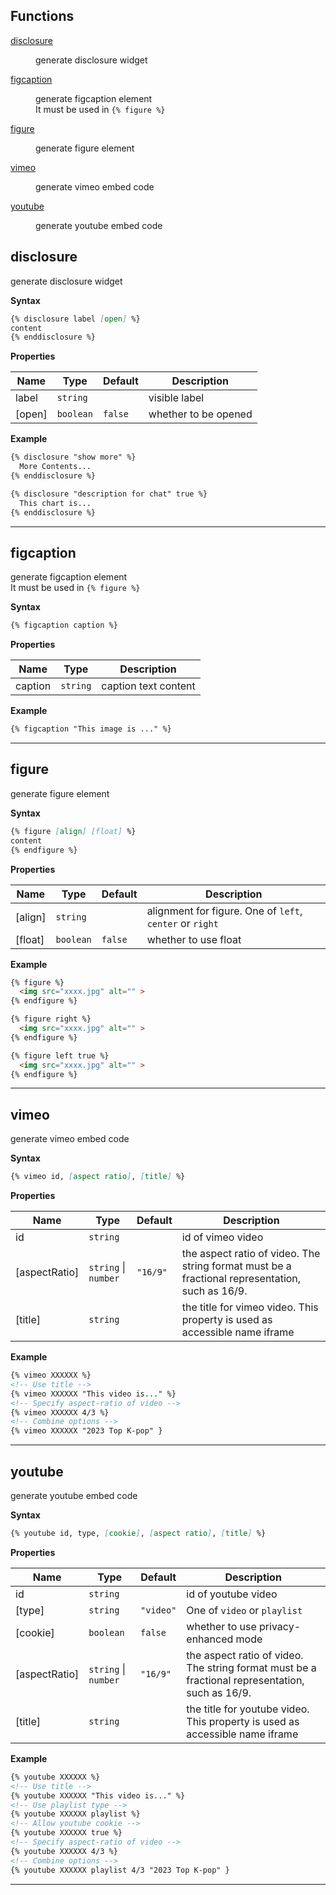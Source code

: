 ## Functions

<dl>
<dt><a href="#disclosure">disclosure</a></dt>
<dd><p>generate disclosure widget</p>
</dd>
<dt><a href="#figcaption">figcaption</a></dt>
<dd><p>generate figcaption element <br>
It must be used in <code>{% figure %}</code></p>
</dd>
<dt><a href="#figure">figure</a></dt>
<dd><p>generate figure element</p>
</dd>
<dt><a href="#vimeo">vimeo</a></dt>
<dd><p>generate vimeo embed code</p>
</dd>
<dt><a href="#youtube">youtube</a></dt>
<dd><p>generate youtube embed code</p>
</dd>
</dl>

<a name="disclosure"></a>

## disclosure
generate disclosure widget

**Syntax**
```markdown
{% disclosure label [open] %}
content
{% enddisclosure %}
```

**Properties**

| Name | Type | Default | Description |
| --- | --- | --- | --- |
| label | <code>string</code> |  | visible label |
| [open] | <code>boolean</code> | <code>false</code> | whether to be opened |

**Example**  
```markdown
{% disclosure "show more" %}
  More Contents...
{% enddisclosure %}

{% disclosure "description for chat" true %}
  This chart is...
{% enddisclosure %}
```

* * *

<a name="figcaption"></a>

## figcaption
generate figcaption element <br>
It must be used in `{% figure %}`

**Syntax**
```markdown
{% figcaption caption %}
```

**Properties**

| Name | Type | Description |
| --- | --- | --- |
| caption | <code>string</code> | caption text content |

**Example**  
```markdown
{% figcaption "This image is ..." %}
```

* * *

<a name="figure"></a>

## figure
generate figure element

**Syntax**
```markdown
{% figure [align] [float] %}
content
{% endfigure %}
```

**Properties**

| Name | Type | Default | Description |
| --- | --- | --- | --- |
| [align] | <code>string</code> |  | alignment for figure. One of `left`, `center` or `right` |
| [float] | <code>boolean</code> | <code>false</code> | whether to use float |

**Example**  
```markdown
{% figure %}
  <img src="xxxx.jpg" alt="" >
{% endfigure %}

{% figure right %}
  <img src="xxxx.jpg" alt="" >
{% endfigure %}

{% figure left true %}
  <img src="xxxx.jpg" alt="" >
{% endfigure %}
```

* * *

<a name="vimeo"></a>

## vimeo
generate vimeo embed code

**Syntax**
```markdown
{% vimeo id, [aspect ratio], [title] %}
```

**Properties**

| Name | Type | Default | Description |
| --- | --- | --- | --- |
| id | <code>string</code> |  | id of vimeo video |
| [aspectRatio] | <code>string</code> \| <code>number</code> | <code>&quot;16/9&quot;</code> | the aspect ratio of video. The string format must be a fractional representation, such as 16/9. |
| [title] | <code>string</code> |  | the title for vimeo video. This property is used as accessible name iframe |

**Example**  
```markdown
{% vimeo XXXXXX %}
<!-- Use title -->
{% vimeo XXXXXX "This video is..." %}
<!-- Specify aspect-ratio of video -->
{% vimeo XXXXXX 4/3 %}
<!-- Combine options -->
{% vimeo XXXXXX "2023 Top K-pop" }
```

* * *

<a name="youtube"></a>

## youtube
generate youtube embed code

**Syntax**
```markdown
{% youtube id, type, [cookie], [aspect ratio], [title] %}
```

**Properties**

| Name | Type | Default | Description |
| --- | --- | --- | --- |
| id | <code>string</code> |  | id of youtube video |
| [type] | <code>string</code> | <code>&quot;video&quot;</code> | One of `video` or `playlist` |
| [cookie] | <code>boolean</code> | <code>false</code> | whether to use privacy-enhanced mode |
| [aspectRatio] | <code>string</code> \| <code>number</code> | <code>&quot;16/9&quot;</code> | the aspect ratio of video. The string format must be a fractional representation, such as 16/9. |
| [title] | <code>string</code> |  | the title for youtube video. This property is used as accessible name iframe |

**Example**  
```markdown
{% youtube XXXXXX %}
<!-- Use title -->
{% youtube XXXXXX "This video is..." %}
<!-- Use playlist type -->
{% youtube XXXXXX playlist %}
<!-- Allow youtube cookie -->
{% youtube XXXXXX true %}
<!-- Specify aspect-ratio of video -->
{% youtube XXXXXX 4/3 %}
<!-- Combine options -->
{% youtube XXXXXX playlist 4/3 "2023 Top K-pop" }
```

* * *
